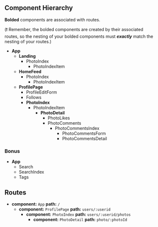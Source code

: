 ## Component Hierarchy

**Bolded** components are associated with routes.

(:exclamation: Remember, the bolded components are created by their
associated routes, so the nesting of your bolded components must
_**exactly**_ match the nesting of your routes.)

* **App**
  * **Landing**
    * PhotoIndex
      * PhotoIndexItem
  * **HomeFeed**
    * PhotoIndex
      * PhotoIndexItem
  * **ProfilePage**
    * ProfileEditForm
    * Follows
    * **PhotoIndex**
      * PhotoIndexItem
        * **PhotoDetail**
          * PhotoLikes
          * PhotoComments
            * PhotoCommentsIndex
              * PhotoCommentsForm
              * PhotoCommentsDetail

### Bonus
* **App**
  * Search
  * SearchIndex
  * Tags

## Routes

* **component:** `App` **path:** `/`
  * **component:** `ProfilePage` **path:** `users/:userid`
    * **component:** `PhotoIndex` **path:** `users/:userid/photos`
      * **component:** `PhotoDetail` **path:** `photo/:photoId`
